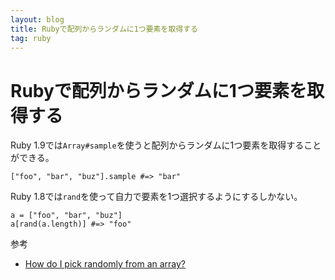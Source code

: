 ```yaml
---
layout: blog
title: Rubyで配列からランダムに1つ要素を取得する
tag: ruby
---
```


# Rubyで配列からランダムに1つ要素を取得する

Ruby 1.9では`Array#sample`を使うと配列からランダムに1つ要素を取得することができる。

~~~~
["foo", "bar", "buz"].sample #=> "bar"
~~~~

Ruby 1.8では`rand`を使って自力で要素を1つ選択するようにするしかない。

~~~~
a = ["foo", "bar", "buz"]
a[rand(a.length)] #=> "foo"
~~~~

参考

- [How do I pick randomly from an array?](http://stackoverflow.com/questions/3482149/how-do-i-pick-randomly-from-an-array)
